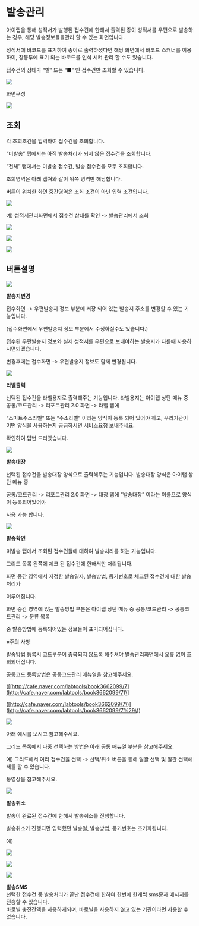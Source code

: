 # 발송관리

아이랩을 통해 성적서가 발행된 접수건에 한해서 출력된 종이 성적서를 우편으로 발송하는 경우, 해당 발송정보들을관리 할 수 있는 화면입니다.

성적서에 바코드를 표기하여 종이로 출력하셨다면 해당 화면에서 바코드 스캐너를 이용하여, 창봉투에 표기 되는 바코드를 인식 시켜 관리 할 수도 있습니다.

접수건의 상태가 “발” 또는 “■” 인 접수건만 조회할 수 있습니다.

![](../.gitbook/assets/02%20%2818%29.png)

화면구성

![](../.gitbook/assets/00.png)

## 조회

각 조회조건을 입력하여 접수건을 조회합니다.

“미발송” 탭에서는 아직 발송처리가 되지 않은 접수건을 조회합니다.

“전체” 탭에서는 미발송 접수건, 발송 접수건을 모두 조회합니다.

조회영역은 아래 캡쳐와 같이 위쪽 영역만 해당합니다.

버튼이 위치한 화면 중간영역은 조회 조건이 아닌 입력 조건입니다.

![](../.gitbook/assets/01%20%289%29.png)

예\) 성적서관리화면에서 접수건 상태를 확인 -&gt; 발송관리에서 조회

![](../.gitbook/assets/02%20%2826%29.png)

![](../.gitbook/assets/03-_%20%284%29.png)

![](../.gitbook/assets/04-_.png)

## 버튼설명

![](../.gitbook/assets/05.png)

**발송지변경**

접수화면 -&gt; 우편발송지 정보 부분에 저장 되어 있는 발송지 주소를 변경할 수 있는 기능입니다.

\(접수화면에서 우편발송지 정보 부분에서 수정하실수도 있습니다.\)

접수된 우편발송지 정보와 실제 성적서를 우편으로 보내야하는 발송지가 다를때 사용하시면되겠습니다.

변경후에는 접수화면 -&gt; 우편발송지 정보도 함께 변경됩니다.

![](../.gitbook/assets/06-_-_.png)

**라벨출력**

선택된 접수건을 라벨용지로 출력해주는 기능입니다. 라벨용지는 아이랩 상단 메뉴 중 공통/코드관리 -&gt; 리포트관리 2.0 화면 -&gt; 라벨 탭에

“스마트주소라벨” 또는 “주소라벨” 이라는 양식이 등록 되어 있어야 하고, 우리기관이 어떤 양식을 사용하는지 궁금하시면 서비스요청 보내주세요.

확인하여 답변 드리겠습니다.

![](../.gitbook/assets/07%20%286%29.png)

**발송대장**

선택된 접수건을 발송대장 양식으로 출력해주는 기능입니다. 발송대장 양식은 아이랩 상단 메뉴 중 

공통/코드관리 -&gt; 리포트관리 2.0 화면 -&gt; 대장 탭에 “발송대장” 이라는 이름으로 양식이 등록되어있어야

사용 가능 합니다.

![](../.gitbook/assets/08%20%2810%29.png)

**발송확인**

미발송 탭에서 조회된 접수건들에 대하여 발송처리를 하는 기능입니다.

그리드 목록 왼쪽에 체크 된 접수건에 한해서만 처리됩니다.

화면 중간 영역에서 지정한 발송일자, 발송방법, 등기번호로 체크된 접수건에 대한 발송처리가 

이루어집니다.

화면 중간 영역에 있는 발송방법 부분은 아이랩 상단 메뉴 중 공통/코드관리 -&gt; 공통코드관리 -&gt; 분류 목록

 중 발송방법에 등록되어있는 정보들이 표기되어집니다.

※주의 사항

발송방법 등록시 코드부분이 중복되지 않도록 해주셔야 발송관리화면에서 오류 없이 조회되어집니다.

공통코드 등록방법은 공통코드관리 매뉴얼을 참고해주세요.

\(\[[http://cafe.naver.com/labtools/book3662099/7](http://cafe.naver.com/labtools/book3662099/7)\] 

\([http://cafe.naver.com/labtools/book3662099/7\)](http://cafe.naver.com/labtools/book3662099/7%29\)\)

![](../.gitbook/assets/09-_.png)

아래 예시를 보시고 참고해주세요.

그리드 목록에서 다중 선택하는 방법은 아래 공통 매뉴얼 부분을 참고해주세요.

예\) 그리드에서 여러 접수건을 선택 -&gt; 선택/취소 버튼을 통해 일괄 선택 및 일관 선택해제를 할 수 있습니다.

동영상을 참고해주세요.

![](../.gitbook/assets/13%20%282%29.png)

**발송취소**

발송이 완료된 접수건에 한해서 발송취소를 진행합니다.

발송취소가 진행되면 입력했던 발송일, 발송방법, 등기번호는 초기화됩니다.

예\)

![](../.gitbook/assets/10%20%284%29.png)

![](../.gitbook/assets/11%20%283%29.png)

![](../.gitbook/assets/12-_.png)

**발송SMS**  
선택한 접수건 중 발송처리가 끝난 접수건에 한하여 한번에 한개씩 sms문자 메시지를 전송할 수 있습니다.  
바로빌 충전잔액을 사용하게되며, 바로빌을 사용하지 않고 있는 기관이라면 사용할 수 없습니다.

